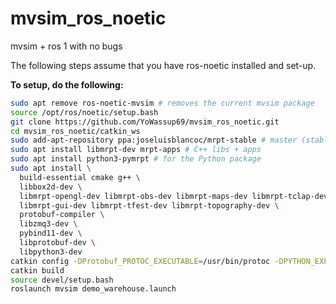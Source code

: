 # mvsim_ros_noetic
mvsim + ros 1 with no bugs

The following steps assume that you have ros-noetic installed and set-up.

**To setup, do the following:**
```bash
sudo apt remove ros-noetic-mvsim # removes the current mvsim package
source /opt/ros/noetic/setup.bash
git clone https://github.com/YoWassup69/mvsim_ros_noetic.git
cd mvsim_ros_noetic/catkin_ws
sudo add-apt-repository ppa:joseluisblancoc/mrpt-stable # master (stable releases) branch
sudo apt install libmrpt-dev mrpt-apps # C++ libs + apps
sudo apt install python3-pymrpt # for the Python package
sudo apt install \
  build-essential cmake g++ \
  libbox2d-dev \
  libmrpt-opengl-dev libmrpt-obs-dev libmrpt-maps-dev libmrpt-tclap-dev \
  libmrpt-gui-dev libmrpt-tfest-dev libmrpt-topography-dev \
  protobuf-compiler \
  libzmq3-dev \
  pybind11-dev \
  libprotobuf-dev \
  libpython3-dev
catkin config -DProtobuf_PROTOC_EXECUTABLE=/usr/bin/protoc -DPYTHON_EXECUTABLE=/usr/bin/python3
catkin build
source devel/setup.bash
roslaunch mvsim demo_warehouse.launch
```
